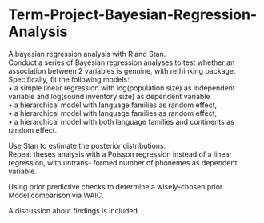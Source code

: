 # Term-Project-Bayesian-Regression-Analysis
A bayesian regression analysis with R and Stan.<br/>
Conduct a series of Bayesian regression analyses to test whether an association between 2 variables is genuine, with rethinking package.<br/>
 Specifically, fit the following models:<br/>
• a simple linear regression with log(population size) as independent variable and log(sound inventory size) as dependent variable<br/>
• a hierarchical model with language families as random effect,<br/>
• a hierarchical model with language families as random effect,<br/>
• a hierarchical model with both language families and continents as random effect.<br/>

Use Stan to estimate the posterior distributions.<br/>
Repeat theses analysis with a Poisson regression instead of a linear regression, with untrans- formed number of phonemes as dependent variable.<br/>

Using prior predictive checks to determine a wisely-chosen prior.<br/>
Model comparison via WAIC.<br/>

A discussion about findings is included.

